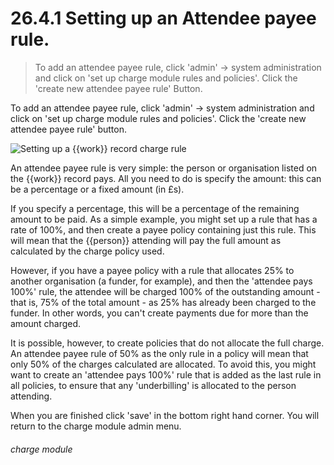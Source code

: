 # 26.4.1    Setting up an Attendee payee rule.

> To add an attendee payee rule, click 'admin' -> system administration and click on 'set up charge module rules and policies'. Click the 'create new attendee payee rule' Button. 

To add an attendee payee rule, click 'admin' -> system administration and click on 'set up charge module rules and policies'. Click the 'create new attendee payee rule' button. 

![Setting up a {{work}} record charge rule]({{imgpath}}252a.png)

An attendee payee rule is very simple: the person or organisation listed on the {{work}} record pays. All you need to do is specify the amount: this can be a percentage or a fixed amount (in £s). 

If you specify a percentage, this will be a percentage of the remaining amount to be paid. As a simple example, you might set up a rule that has a rate of 100%, and then create a payee policy containing just this rule. This will mean that the {{person}} attending will pay the full amount as calculated by the charge policy used. 

However, if you have a payee policy with a rule that allocates 25% to another organisation (a funder, for example), and then the 'attendee pays 100%' rule, the attendee will be charged 100% of the outstanding amount - that is, 75% of the total amount - as 25% has already been charged to the funder. In other words, you can't create payments due for more than the amount charged. 

It is possible, however, to create policies that do not allocate the full charge. An attendee payee rule of 50% as the only rule in a policy will mean that only 50% of the charges calculated are allocated. To avoid this, you might want to create an 'attendee pays 100%' rule that is added as the last rule in all policies, to ensure that any 'underbilling' is allocated to the person attending. 

When you are finished click 'save' in the bottom right hand corner. You will return to the charge module admin menu. 

###### charge module

